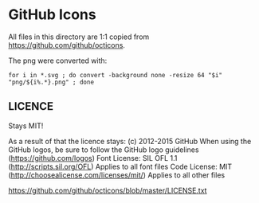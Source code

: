 # GitHub Icons

All files in this directory are 1:1 copied from https://github.com/github/octicons.

The png were converted with:
```
for i in *.svg ; do convert -background none -resize 64 "$i" "png/${i%.*}.png" ; done
```

## LICENCE 
Stays MIT!

As a result of that the licence stays: 
(c) 2012-2015 GitHub
When using the GitHub logos, be sure to follow the GitHub logo guidelines (https://github.com/logos)
Font License: SIL OFL 1.1 (http://scripts.sil.org/OFL)
Applies to all font files
Code License: MIT (http://choosealicense.com/licenses/mit/)
Applies to all other files


https://github.com/github/octicons/blob/master/LICENSE.txt
